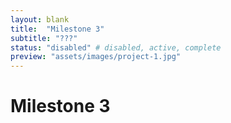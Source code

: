 ```yaml
---
layout: blank
title:  "Milestone 3"
subtitle: "???"
status: "disabled" # disabled, active, complete
preview: "assets/images/project-1.jpg"
---
```


# Milestone 3
